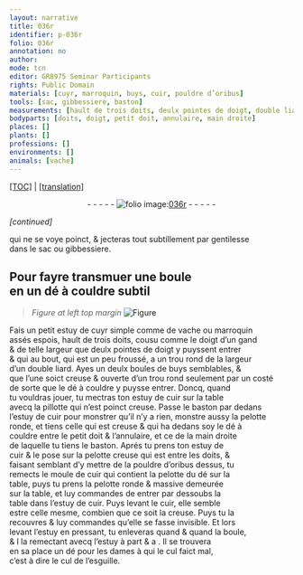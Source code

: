 ```yaml
---
layout: narrative
title: 036r
identifier: p-036r
folio: 036r
annotation: no
author:
mode: tcn
editor: GR8975 Seminar Participants
rights: Public Domain
materials: [cuyr, marroquin, buys, cuir, pouldre d’oribus]
tools: [sac, gibbessiere, baston]
measurements: [hault de trois doits, deulx pointes de doigt, double liard]
bodyparts: [doits, doigt, petit doit, annulaire, main droite]
places: []
plants: []
professions: []
environments: []
animals: [vache]
---
```


 <p><a href="{{ site.baseurl }}/normalized/">[TOC]</a> | <a href="{{ site.baseurl }}/texts/p-036r_tl/" target="_blank">[translation]</a></p><div class="folio" align="center">- - - - - <a href="http://gallica.bnf.fr/ark:/12148/btv1b10500001g/f77.image" target="_blank"><img src="https://cu-mkp.github.io/2017-workshop-edition/assets/photo-icon.png" alt="folio image: " style="display:inline-block; margin-bottom:-3px;"/>036r</a> - - - - - </div>  
 
*[continued]*
  
 qui ne se voye poinct, & jecteras tout subtillem<span class="exp">ent</span> par gentilesse<br/> dans le <span class="tl">sac</span> ou <span class="tl">gibbessiere</span>.
 
 
  

## Pour fayre transmuer une boule<br/> en un dé à couldre subtil

 
> *Figure*
> *at left top margin*
> <a href="https://drive.google.com/open?id=0B9-oNrvWdlO5UmZaWjV2VE82QjQ" target="_blank"><img src="https://cu-mkp.github.io/GR8975-edition/assets/photo-icon.png" alt="Figure" style="display:inline-block; margin-bottom:-3px;"/></a>
 
Fais un petit estuy de <span class="m">cuyr</span> simple co<span class="exp">mm</span>e de <span class="al">vache</span> ou <span class="m">marroquin</span><br/> assés espois, <span class="ms">hault de trois <span class="bp">doits</span></span>, cousu comme le doigt d’un gand<br/> & de telle largeur que <span class="ms">deulx pointes de <span class="bp">doigt</span></span> y puyssent entrer<br/> & qui au bout, qui est un peu froussé, a un trou rond de la largeur<br/> d’un <span class="ms">double <span class="cn">liard</span></span>. Ayes <span class="del">un</span> deulx boules de <span class="m">buys</span> semblables, &<br/> que l’une soict creuse & ouverte d’un trou rond seulem<span class="exp">ent</span> par un costé<br/> de sorte que le dé à couldre y puysse entrer. Doncq, quand<br/> tu vouldras jouer, tu mectras ton estuy de <span class="m">cuir</span> sur la table<br/> avecq la pillotte qui n’est poinct creuse. Passe le <span class="tl">baston</span> par dedans<br/> l’estuy de <span class="m">cuir</span> pour monstrer qu’il n’y a rien, monstre aussy la pelotte<br/> ronde, et tiens celle qui est creuse & qui ha dedans soy le dé à<br/> couldre entre le <span class="bp">petit doit</span> & l’<span class="bp">annulaire</span>, et ce de la <span class="bp">main droite</span><br/> de laquelle tu tiens le <span class="tl">baston</span>. Aprés tu prens ton estuy de<br/> <span class="m">cuir</span> & le pose sur la pelotte creuse qui est entre les <span class="bp">doits</span>, &<br/> faisant semblant d’y mettre de la <span class="m">pouldre d’oribus</span> dessus, tu<br/> remects le moule de <span class="m">cuir</span> qui contient la pelotte du dé sur la<br/> table, puys tu prens la pelotte ronde & massive demeurée<br/> sur la table, et luy commandes de entrer par dessoubs la<br/> table dans l’estuy de <span class="m">cuir</span>. Puys levant le <span class="m">cuir</span>, elle semble<br/> estre celle mesme, combien que ce soit la creuse. Puys tu la<br/> recouvres & luy commandes qu’elle se fasse invisible. Et lors<br/> levant l’estuy en pressant, tu enleveras quand & quand la boule,<br/> & <span class="del">l</span> la remectant avecq l’estuy à part <span class="del">& a <span class="ill"></span></span>. Il se trouvera<br/> en sa place un dé pour les dames à qui le cul faict mal,<br/> c’est à dire le cul de l’esguille.
 
 